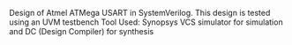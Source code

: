 Design of Atmel ATMega USART in SystemVerilog. This design is tested using an UVM testbench
Tool Used: Synopsys VCS simulator for simulation and DC (Design Compiler) for synthesis
